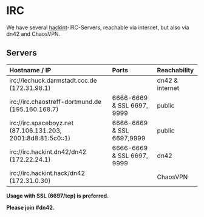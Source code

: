 # IRC

We have several [hackint](http://www.hackint.eu/)-IRC-Servers, reachable via internet, but also via dn42 and ChaosVPN.

## Servers

| Hostname / IP                                     | Ports                      | Reachability |
|:------------------------------------------------- |:-------------------------- |:------------ |
| irc://lechuck.darmstadt.ccc.de (172.31.98.1)      |                            | dn42 & internet  |
| irc://irc.chaostreff-dortmund.de (195.160.168.7)  | 6666-6669 & SSL 6697, 9999 | public       |
| irc://irc.spaceboyz.net (87.106.131.203, 2001:8d8:81:5c0::1) | 6666-6669 & SSL 6697,9999 | public |
| irc://irc.hackint.dn42/dn42 (172.22.24.1)         | 6666-6669 & SSL 6697, 9999 | dn42         |
| irc://irc.hackint.hack/dn42 (172.31.0.30)         |                            | ChaosVPN     |

**Usage with SSL (6697/tcp) is preferred.**

**Please join #dn42.**